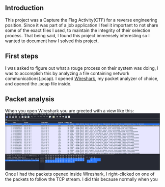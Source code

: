 ## Introduction
This project was a Capture the Flag Activity(CTF) for a reverse engineering position. Since it was part of a job application I feel it important to not share some of the exact files I used, to maintain the integrity of their selection process. That being said, I found this project immensely interesting so I wanted to document how I solved this project. 

## First steps
I was asked to figure out what a rouge process on their system was doing, I was to accomplish this by analyzing a file containing network communications(.pcap).
I opened [Wireshark](https://www.wireshark.org/), my packet analyzer of choice, and opened the .pcap file inside. 

## Packet analysis
When you open Wireshark you are greeted with a view like this: 
![pcap Screenshot](./pcapScreenshot.png)
Once I had the packets opened inside Wireshark, I right-clicked on one of the packets to follow the TCP stream. I did this because normally when you 
